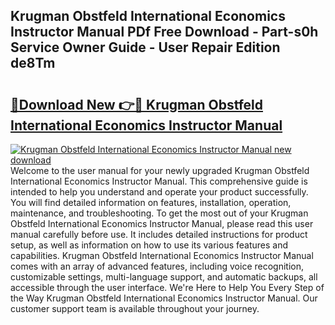 ## Krugman Obstfeld International Economics Instructor Manual PDf Free Download - Part-s0h Service Owner Guide - User Repair Edition de8Tm

# <h2><a href="http://bc76940.oget.top/?id=Krugman+Obstfeld+International+Economics+Instructor+Manual">🔗Download New 👉🔴 Krugman Obstfeld International Economics Instructor Manual</a></h2>

[![Krugman Obstfeld International Economics Instructor Manual new download](https://i.imgur.com/5g1atiW.png)](http://bc76940.oget.top/?id=Krugman+Obstfeld+International+Economics+Instructor+Manual)
Welcome to the user manual for your newly upgraded Krugman Obstfeld International Economics Instructor Manual. This comprehensive guide is intended to help you understand and operate your product successfully. You will find detailed information on features, installation, operation, maintenance, and troubleshooting. To get the most out of your Krugman Obstfeld International Economics Instructor Manual, please read this user manual carefully before use. It includes detailed instructions for product setup, as well as information on how to use its various features and capabilities. Krugman Obstfeld International Economics Instructor Manual comes with an array of advanced features, including voice recognition, customizable settings, multi-language support, and automatic backups, all accessible through the user interface. We're Here to Help You Every Step of the Way Krugman Obstfeld International Economics Instructor Manual. Our customer support team is available throughout your journey.
